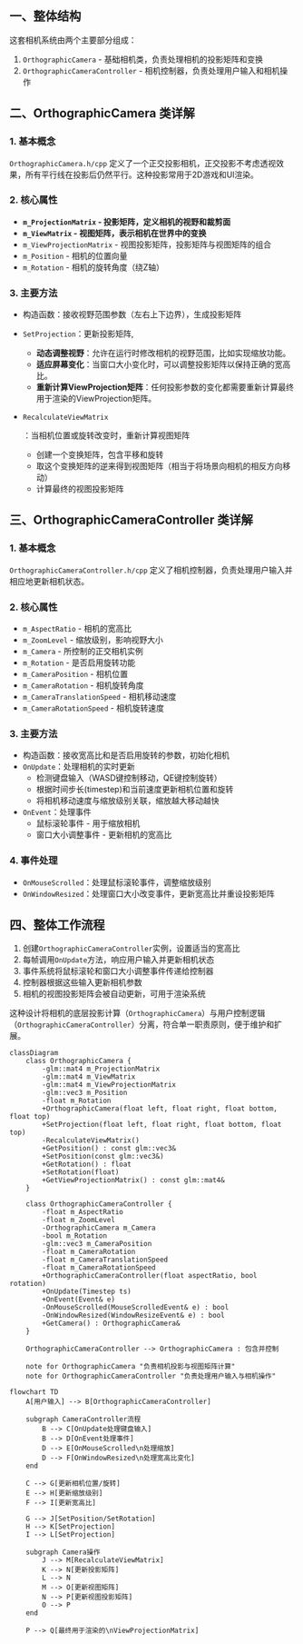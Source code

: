 ## 一、整体结构

这套相机系统由两个主要部分组成：

1. `OrthographicCamera` - 基础相机类，负责处理相机的投影矩阵和变换
2. `OrthographicCameraController` - 相机控制器，负责处理用户输入和相机操作

## 二、OrthographicCamera 类详解

### 1. 基本概念

`OrthographicCamera.h/cpp` 定义了一个正交投影相机，正交投影不考虑透视效果，所有平行线在投影后仍然平行。这种投影常用于2D游戏和UI渲染。

### 2. 核心属性

- **`m_ProjectionMatrix` - 投影矩阵，定义相机的视野和裁剪面**
- **`m_ViewMatrix` - 视图矩阵，表示相机在世界中的变换**
- `m_ViewProjectionMatrix` - 视图投影矩阵，投影矩阵与视图矩阵的组合
- `m_Position` - 相机的位置向量
- `m_Rotation` - 相机的旋转角度（绕Z轴）

### 3. 主要方法

- 构造函数：接收视野范围参数（左右上下边界），生成投影矩阵

- `SetProjection`：更新投影矩阵,

  - **动态调整视野**：允许在运行时修改相机的视野范围，比如实现缩放功能。
  - **适应屏幕变化**：当窗口大小变化时，可以调整投影矩阵以保持正确的宽高比。
  - **重新计算ViewProjection矩阵**：任何投影参数的变化都需要重新计算最终用于渲染的ViewProjection矩阵。

- `RecalculateViewMatrix`

  ：当相机位置或旋转改变时，重新计算视图矩阵

  - 创建一个变换矩阵，包含平移和旋转
  - 取这个变换矩阵的逆来得到视图矩阵（相当于将场景向相机的相反方向移动）
  - 计算最终的视图投影矩阵

## 三、OrthographicCameraController 类详解

### 1. 基本概念

`OrthographicCameraController.h/cpp` 定义了相机控制器，负责处理用户输入并相应地更新相机状态。

### 2. 核心属性

- `m_AspectRatio` - 相机的宽高比
- `m_ZoomLevel` - 缩放级别，影响视野大小
- `m_Camera` - 所控制的正交相机实例
- `m_Rotation` - 是否启用旋转功能
- `m_CameraPosition` - 相机位置
- `m_CameraRotation` - 相机旋转角度
- `m_CameraTranslationSpeed` - 相机移动速度
- `m_CameraRotationSpeed` - 相机旋转速度

### 3. 主要方法

- 构造函数：接收宽高比和是否启用旋转的参数，初始化相机
- `OnUpdate`：处理相机的实时更新
  - 检测键盘输入（WASD键控制移动，QE键控制旋转）
  - 根据时间步长(timestep)和当前速度更新相机位置和旋转
  - 将相机移动速度与缩放级别关联，缩放越大移动越快
- `OnEvent`：处理事件
  - 鼠标滚轮事件 - 用于缩放相机
  - 窗口大小调整事件 - 更新相机的宽高比

### 4. 事件处理

- `OnMouseScrolled`：处理鼠标滚轮事件，调整缩放级别
- `OnWindowResized`：处理窗口大小改变事件，更新宽高比并重设投影矩阵

## 四、整体工作流程

1. 创建`OrthographicCameraController`实例，设置适当的宽高比
2. 每帧调用`OnUpdate`方法，响应用户输入并更新相机状态
3. 事件系统将鼠标滚轮和窗口大小调整事件传递给控制器
4. 控制器根据这些输入更新相机参数
5. 相机的视图投影矩阵会被自动更新，可用于渲染系统

这种设计将相机的底层投影计算（`OrthographicCamera`）与用户控制逻辑（`OrthographicCameraController`）分离，符合单一职责原则，便于维护和扩展。

```mermaid
classDiagram
    class OrthographicCamera {
        -glm::mat4 m_ProjectionMatrix
        -glm::mat4 m_ViewMatrix
        -glm::mat4 m_ViewProjectionMatrix
        -glm::vec3 m_Position
        -float m_Rotation
        +OrthographicCamera(float left, float right, float bottom, float top)
        +SetProjection(float left, float right, float bottom, float top)
        -RecalculateViewMatrix()
        +GetPosition() : const glm::vec3&
        +SetPosition(const glm::vec3&)
        +GetRotation() : float
        +SetRotation(float)
        +GetViewProjectionMatrix() : const glm::mat4&
    }
    
    class OrthographicCameraController {
        -float m_AspectRatio
        -float m_ZoomLevel
        -OrthographicCamera m_Camera
        -bool m_Rotation
        -glm::vec3 m_CameraPosition
        -float m_CameraRotation
        -float m_CameraTranslationSpeed
        -float m_CameraRotationSpeed
        +OrthographicCameraController(float aspectRatio, bool rotation)
        +OnUpdate(Timestep ts)
        +OnEvent(Event& e)
        -OnMouseScrolled(MouseScrolledEvent& e) : bool
        -OnWindowResized(WindowResizeEvent& e) : bool
        +GetCamera() : OrthographicCamera&
    }
    
    OrthographicCameraController --> OrthographicCamera : 包含并控制
    
    note for OrthographicCamera "负责相机投影与视图矩阵计算"
    note for OrthographicCameraController "负责处理用户输入与相机操作"
```

```mermaid
flowchart TD
    A[用户输入] --> B[OrthographicCameraController]
    
    subgraph CameraController流程
        B --> C[OnUpdate处理键盘输入]
        B --> D[OnEvent处理事件]
        D --> E[OnMouseScrolled\n处理缩放]
        D --> F[OnWindowResized\n处理宽高比变化]
    end
    
    C --> G[更新相机位置/旋转]
    E --> H[更新缩放级别]
    F --> I[更新宽高比]
    
    G --> J[SetPosition/SetRotation]
    H --> K[SetProjection]
    I --> L[SetProjection]
    
    subgraph Camera操作
        J --> M[RecalculateViewMatrix]
        K --> N[更新投影矩阵]
        L --> N
        M --> O[更新视图矩阵]
        N --> P[更新视图投影矩阵]
        O --> P
    end
    
    P --> Q[最终用于渲染的\nViewProjectionMatrix]
```

